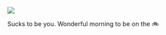 <!-- published: 2019-01-10T13:00:00Z -->
<!-- slug: photos/753b410a-bfea-460d-9c67-215035858ac8/ -->

![](https://brntn-photos.s3-ap-southeast-2.amazonaws.com/uploaded/AC877C42-6244-425B-9F70-D6477EE4C5DE.jpeg)

Sucks to be you. Wonderful morning to be on the 🚲 